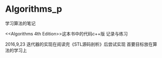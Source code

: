 # Algorithms_p
学习算法的笔记

<<Algorithms 4th Edition>>这本书中的代码c++版
记录与练习

2016,9,23
迭代器的实现在阅读完《STL源码剖析》后尝试实现
首要目标放在算法的学习上